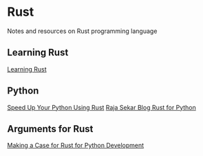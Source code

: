 # Rust

Notes and resources on Rust programming language

## Learning Rust

[Learning Rust](https://learning-rust.github.io/)

## Python

[Speed Up Your Python Using Rust](https://developers.redhat.com/blog/2017/11/16/speed-python-using-rust/)
[Raja Sekar Blog Rust for Python](https://medium.com/@rajasekar3eg)


## Arguments for Rust

[Making a Case for Rust for Python Development](https://medium.com/@rajasekar3eg/making-a-case-rust-for-python-developers-1a114e2d89f4)
